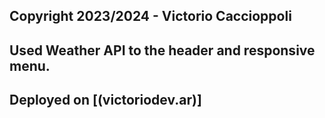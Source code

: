 ## Copyright 2023/2024 - Victorio Caccioppoli

## Used Weather API to the header and responsive menu.

## Deployed on [(victoriodev.ar)]
